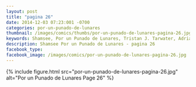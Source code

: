 ```yaml
---
layout: post
title: "pagina 26"
date: 2014-12-03 07:23:001 -0700
categories: por-un-punado-de-lunares
thumbnail: /images/comics/thumbs/por-un-punado-de-lunares-pagina-26.jpg
keywords: Shamsee, Por un Punado de Lunares, Tristan J. Tarwater, Adrian Ricker
description: Shamsee Por un Punado de Lunares - pagina 26
facebook_type: 
facebook_image: /images/comics/por-un-punado-de-lunares-pagina-26.jpg
---
```

{% include figure.html src="por-un-punado-de-lunares-pagina-26.jpg" alt="Por un Punado de Lunares Page 26" %}